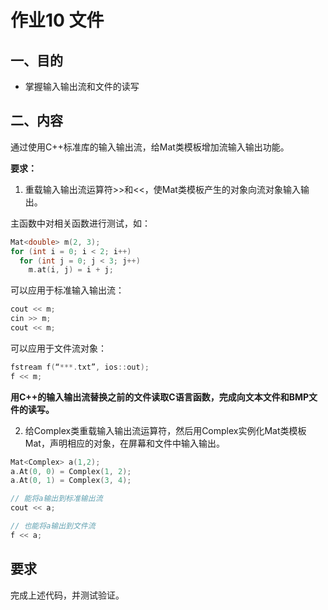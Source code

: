 # 作业10  文件

## 一、目的

- 掌握输入输出流和文件的读写

## 二、内容

通过使用C++标准库的输入输出流，给Mat类模板增加流输入输出功能。

**要求：**

1. 重载输入输出流运算符>>和<<，使Mat类模板产生的对象向流对象输入输出。

主函数中对相关函数进行测试，如：

```c++
Mat<double> m(2, 3);
for (int i = 0; i < 2; i++)
  for (int j = 0; j < 3; j++)
    m.at(i, j) = i + j;
```

可以应用于标准输入输出流：

``` c++
cout << m;
cin >> m;
cout << m;
```

可以应用于文件流对象：

```c++
fstream f(“***.txt”, ios::out);
f << m;
```
**用C++的输入输出流替换之前的文件读取C语言函数，完成向文本文件和BMP文件的读写。**

2. 给Complex类重载输入输出流运算符，然后用Complex实例化Mat类模板Mat<Complex>，声明相应的对象，在屏幕和文件中输入输出。

```c++
Mat<Complex> a(1,2);
a.At(0, 0) = Complex(1, 2);
a.At(0, 1) = Complex(3, 4);

// 能将a输出到标准输出流
cout << a;

// 也能将a输出到文件流
f << a;
```

## 要求

完成上述代码，并测试验证。